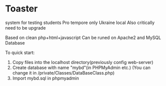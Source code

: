 Toaster
=======

system for testing students
Pro tempore only Ukraine local
Also critically need to be upgrade

Based on clean php+html+javascript
Can be runed on Apache2 and MySQL Database

To quick start:
1. Copy files into the localhost 
   directory(previously config web-server)
2. Create database with name "mybd"(in PHPMyAdmin etc.)
   (You can change it in /private/Classes/DataBaseClass.php)
3. Import mybd.sql in phpmyadmin
